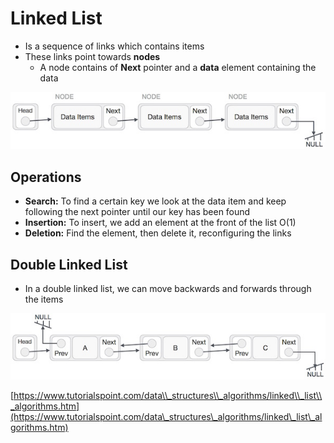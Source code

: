 # Linked List

* Is a sequence of links which contains items
* These links point towards **nodes**
  * A node contains of **Next** pointer and a **data** element containing the data

![](/images/datastructures/linkedlist.png)

## Operations

* **Search:** To find a certain key we look at the data item and keep following the next pointer until our key has been found
* **Insertion:** To insert, we add an element at the front of the list O\(1\)
* **Deletion:** Find the element, then delete it, reconfiguring the links

## Double Linked List

* In a double linked list, we can move backwards and forwards through the items

![](/images/datastructures/double_linkedlist.png)

[https://www.tutorialspoint.com/data\\_structures\\_algorithms/linked\\_list\\_algorithms.htm](https://www.tutorialspoint.com/data\_structures\_algorithms/linked\_list\_algorithms.htm)


